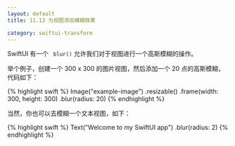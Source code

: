```yaml
---
layout: default
title: 11.13 为视图添加模糊效果

category: swiftui-transform
---
```


SwiftUI 有一个 ` blur()` 允许我们对于视图进行一个高斯模糊的操作。

举个例子，创建一个 300 x 300 的图片视图，然后添加一个 20 点的高斯模糊，代码如下：

{% highlight swift %}
Image("example-image")
    .resizable()
    .frame(width: 300, height: 300)
    .blur(radius: 20)
{% endhighlight %}

当然，你也可以去模糊一个文本视图，如下：

{% highlight swift %}
Text("Welcome to my SwiftUI app")
    .blur(radius: 2)
{% endhighlight %}